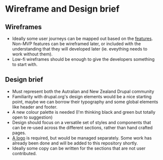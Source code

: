 # Wireframe and Design brief

## Wireframes

- Ideally some user journeys can be mapped out based on the [features](https://github.com/rikki-iki/drupal-au/tree/master/features/README.md).
Non-MVP features can be wireframed later, or included with the understanding that they will developed later (ie. eveything needs to work without them).
- Low-fi wireframes should be enough to give the developers something to start with.

## Design brief

- Must represent both the Autralian and New Zealand Drupal community
- Familiarity with drupal.org's design elements would be a nice starting point, maybe we can borrow their typography and some global elements like header and footer.
- A new colour palette is needed (I'm thinking black and green but totally open to suggestion)
- Design should focus on a versatile set of styles and components that can be re-used across the different sections, rather than hand crafted pages.
- [A logo](https://github.com/rikki-iki/drupal-au/tree/master/logo/README.md) is required, but would be managed separately. Some work has already been done and will be added to this repository shortly.
- Ideally some copy can be written for the sections that are not user contributed.